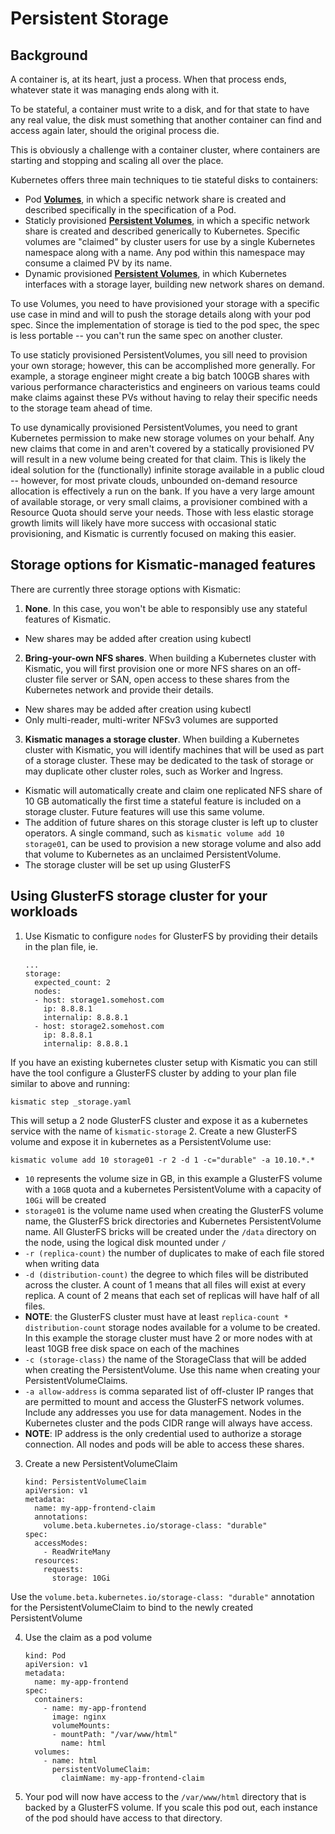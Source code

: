# Persistent Storage

## Background

A container is, at its heart, just a process. When that process ends, whatever state it was managing ends along with it.

To be stateful, a container must write to a disk, and for that state to have any real value, the disk must something that another container can find and access again later, should the original process die.

This is obviously a challenge with a container cluster, where containers are starting and stopping and scaling all over the place.

Kubernetes offers three main techniques to tie stateful disks to containers:

* Pod **[Volumes](http://kubernetes.io/docs/user-guide/volumes/)**, in which a specific network share is created and described specifically in the specification of a Pod.
* Staticly provisioned **[Persistent Volumes](http://kubernetes.io/docs/user-guide/persistent-volumes/)**, in which a specific network share is created and described generically to Kubernetes. Specific volumes are "claimed" by cluster users for use by a single Kubernetes namespace along with a name. Any pod within this namespace may consume a claimed PV by its name.
* Dynamic provisioned **[Persistent Volumes](http://kubernetes.io/docs/user-guide/persistent-volumes/)**, in which Kubernetes interfaces with a storage layer, building new network shares on demand.

To use Volumes, you need to have provisioned your storage with a specific use case in mind and will to push the storage details along with your pod spec. Since the implementation of storage is tied to the pod spec, the spec is less portable -- you can't run the same spec on another cluster.

To use staticly provisioned PersistentVolumes, you sill need to provision your own storage; however, this can be accomplished more generally. For example, a storage engineer might create a big batch 100GB shares with various performance characteristics and engineers on various teams could make claims against these PVs without having to relay their specific needs to the storage team ahead of time.

To use dynamically provisioned PersistentVolumes, you need to grant Kubernetes permission to make new storage volumes on your behalf. Any new claims that come in and aren't covered by a statically provisioned PV will result in a new volume being created for that claim. This is likely the ideal solution for the (functionally) infinite storage available in a public cloud -- however, for most private clouds, unbounded on-demand resource allocation is effectively a run on the bank. If you have a very large amount of available storage, or very small claims, a provisioner combined with a Resource Quota should serve your needs. Those with less elastic storage growth limits will likely have more success with occasional static provisioning, and Kismatic is currently focused on making this easier.

## Storage options for Kismatic-managed features

There are currently three storage options with Kismatic:

1. **None**. In this case, you won't be able to responsibly use any stateful features of Kismatic.
  * New shares may be added after creation using kubectl
2. **Bring-your-own NFS shares**. When building a Kubernetes cluster with Kismatic, you will first provision one or more NFS shares on an off-cluster file server or SAN, open access to these shares from the Kubernetes network and provide their details.
  * New shares may be added after creation using kubectl
  * Only multi-reader, multi-writer NFSv3 volumes are supported
3. **Kismatic manages a storage cluster**. When building a Kubernetes cluster with Kismatic, you will identify machines that will be used as part of a storage cluster. These may be dedicated to the task of storage or may duplicate other cluster roles, such as Worker and Ingress.
  * Kismatic will automatically create and claim one replicated NFS share of 10 GB automatically the first time a stateful feature is included on a storage cluster. Future features will use this same volume.
  * The addition of future shares on this storage cluster is left up to cluster operators. A single command, such as `kismatic volume add 10 storage01`, can be used to provision a new storage volume and also add that volume to Kubernetes as an unclaimed PersistentVolume.
  * The storage cluster will be set up using GlusterFS

## Using GlusterFS storage cluster for your workloads

1. Use Kismatic to configure `nodes` for GlusterFS by providing their details in the plan file, ie.
   ```
   ...
   storage:
     expected_count: 2
     nodes:
     - host: storage1.somehost.com
       ip: 8.8.8.1
       internalip: 8.8.8.1
     - host: storage2.somehost.com
       ip: 8.8.8.1
       internalip: 8.8.8.1
   ```

 If you have an existing kubernetes cluster setup with Kismatic you can still have the tool configure a GlusterFS cluster by adding to your plan file similar to above and running:
   ```
   kismatic step _storage.yaml
   ```

 This will setup a 2 node GlusterFS cluster and expose it as a kubernetes service with the name of `kismatic-storage`
2. Create a new GlusterFS volume and expose it in kubernetes as a PersistentVolume use:
   ```
   kismatic volume add 10 storage01 -r 2 -d 1 -c="durable" -a 10.10.*.*
   ```

  * `10` represents the volume size in GB, in this example a GlusterFS volume with a `10GB` quota and a kubernetes PersistentVolume with a capacity of `10Gi` will be created
  * `storage01` is the volume name used when creating the GlusterFS volume name, the GlusterFS brick directories and Kubernetes PersistentVolume name. All GlusterFS bricks will be created under the `/data` directory on the node, using the logical disk mounted under `/`
  * `-r (replica-count)` the number of duplicates to make of each file stored when writing data
  * `-d (distribution-count)` the degree to which files will be distributed across the cluster. A count of 1 means that all files will exist at every replica. A count of 2 means that each set of replicas will have half of all files.
  * **NOTE**: the GlusterFS cluster must have at least `replica-count * distribution-count` storage nodes available for a volume to be created. In this example the storage cluster must have 2 or more nodes with at least 10GB free disk space on each of the machines
  * `-c (storage-class)` the name of the StorageClass that will be added when creating the PersistentVolume. Use this name when creating your PersistentVolumeClaims.
  * `-a allow-address` is comma separated list of off-cluster IP ranges that are permitted to mount and access the GlusterFS network volumes. Include any addresses you use for data management. Nodes in the Kubernetes cluster and the pods CIDR range will always have access.
  * **NOTE**: IP address is the only credential used to authorize a storage connection. All nodes and pods will be able to access these shares.
3. Create a new PersistentVolumeClaim
   ```
   kind: PersistentVolumeClaim
   apiVersion: v1
   metadata:
     name: my-app-frontend-claim
     annotations:
       volume.beta.kubernetes.io/storage-class: "durable"
   spec:
     accessModes:
       - ReadWriteMany
     resources:
       requests:
         storage: 10Gi
   ```

 Use the `volume.beta.kubernetes.io/storage-class: "durable"` annotation for the PersistentVolumeClaim to bind to the newly created PersistentVolume

4. Use the claim as a pod volume
   ```
   kind: Pod
   apiVersion: v1
   metadata:
     name: my-app-frontend
   spec:
     containers:
       - name: my-app-frontend
         image: nginx
         volumeMounts:
         - mountPath: "/var/www/html"
           name: html
     volumes:
       - name: html
         persistentVolumeClaim:
           claimName: my-app-frontend-claim
   ```

5. Your pod will now have access to the `/var/www/html` directory that is backed by a GlusterFS volume. If you scale this pod out, each instance of the pod should have access to that directory.
